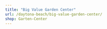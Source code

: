 ```yaml
---
title: "Big Value Garden Center"
url: /daytona-beach/big-value-garden-center/
shop: Garten-Center
---
```

